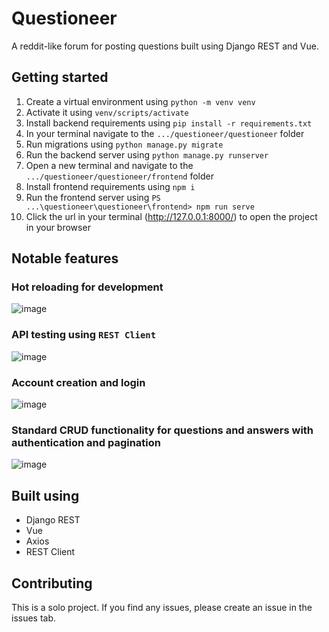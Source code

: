 # Questioneer

A reddit-like forum for posting questions built using Django REST and Vue.

## Getting started

1. Create a virtual environment using `python -m venv venv`
2. Activate it using `venv/scripts/activate`
3. Install backend requirements using `pip install -r requirements.txt`
4. In your terminal navigate to the `.../questioneer/questioneer` folder
5. Run migrations using `python manage.py migrate`
6. Run the backend server using `python manage.py runserver`
7. Open a new terminal and navigate to the `.../questioneer/questioneer/frontend` folder
8. Install frontend requirements using `npm i`
9. Run the frontend server using `PS ...\questioneer\questioneer\frontend> npm run serve`
10. Click the url in your terminal (http://127.0.0.1:8000/) to open the project in your browser

## Notable features

### Hot reloading for development
![image](https://user-images.githubusercontent.com/59030690/155032168-f24a5d50-6135-42f4-b68d-1404ba322921.png)

### API testing using `REST Client`
![image](https://user-images.githubusercontent.com/59030690/155032500-4a172b80-a5b2-4e9a-938a-719c612d6078.png)

### Account creation and login
![image](https://user-images.githubusercontent.com/59030690/155032064-f36e7502-2cb2-4ed9-86da-ccdf4db06c2a.png)

### Standard CRUD functionality for questions and answers with authentication and pagination
![image](https://user-images.githubusercontent.com/59030690/155032632-4ef012db-dfa5-40a5-805a-807b3ee038b9.png)

## Built using

- Django REST
- Vue
- Axios
- REST Client

## Contributing

This is a solo project. If you find any issues, please create an issue in the issues tab.
